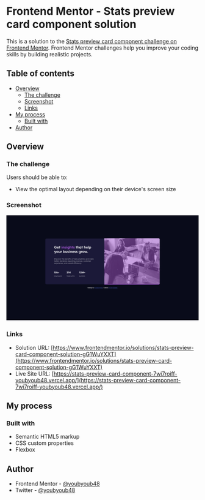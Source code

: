# Frontend Mentor - Stats preview card component solution

This is a solution to the [Stats preview card component challenge on Frontend Mentor](https://www.frontendmentor.io/challenges/stats-preview-card-component-8JqbgoU62). Frontend Mentor challenges help you improve your coding skills by building realistic projects. 

## Table of contents

- [Overview](#overview)
  - [The challenge](#the-challenge)
  - [Screenshot](#screenshot)
  - [Links](#links)
- [My process](#my-process)
  - [Built with](#built-with)
- [Author](#author)

## Overview

### The challenge

Users should be able to:

- View the optimal layout depending on their device's screen size

### Screenshot

![](./Screenshot.png)

### Links

- Solution URL: [https://www.frontendmentor.io/solutions/stats-preview-card-component-solution-gG1WuYXXT](https://www.frontendmentor.io/solutions/stats-preview-card-component-solution-gG1WuYXXT)
- Live Site URL: [https://stats-preview-card-component-7wi7roiff-youbyoub48.vercel.app/](https://stats-preview-card-component-7wi7roiff-youbyoub48.vercel.app/)

## My process

### Built with

- Semantic HTML5 markup
- CSS custom properties
- Flexbox

## Author

- Frontend Mentor - [@youbyoub48](https://www.frontendmentor.io/profile/youbyoub48)
- Twitter - [@youbyoub48](https://www.twitter.com/youbyoub48)